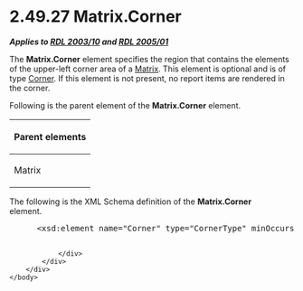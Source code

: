 <html dir="LTR" xmlns:mshelp="http://msdn.microsoft.com/mshelp" xmlns:ddue="http://ddue.schemas.microsoft.com/authoring/2003/5" xmlns:xlink="http://www.w3.org/1999/xlink" xmlns:tool="http://www.microsoft.com/tooltip">
    <head>
        <meta http-equiv="Content-Type" content="text/html; CHARSET=utf-8"></meta>
        <meta name="save" content="history"></meta>
        <title>2.49.27 Matrix.Corner</title>
        <xml>
            <mshelp:toctitle title="2.49.27 Matrix.Corner"></mshelp:toctitle>
            <mshelp:rltitle title="[MS-RDL]: Matrix.Corner"></mshelp:rltitle>
            <mshelp:keyword index="A" term="4f0cde7a-77cb-4aba-9e8b-985480f7ec0d"></mshelp:keyword>
            <mshelp:attr name="DCSext.ContentType" value="open specification"></mshelp:attr>
            <mshelp:attr name="AssetID" value="4f0cde7a-77cb-4aba-9e8b-985480f7ec0d"></mshelp:attr>
            <mshelp:attr name="TopicType" value="kbRef"></mshelp:attr>
            <mshelp:attr name="DCSext.Title" value="[MS-RDL]: Matrix.Corner" />
        </xml>
    </head>
    <body>
        <div id="header">
            <h1 class="heading">2.49.27 Matrix.Corner</h1>
        </div>
        <div id="mainSection">
            <div id="mainBody">
                <div id="allHistory" class="saveHistory"></div>
                <div id="sectionSection0" class="section" name="collapseableSection">
                    

<p><b><i>Applies to </i></b><a href="a7e2ad00-07c8-4f6d-80ab-3ad55df7b233.md"><b><i>RDL 2003/10</i></b></a><b>
<i>and </i></b><a href="3ebe2912-4958-4832-b391-cad1f5e13338.md"><b><i>RDL 2005/01</i></b></a></p>

<p>The <b>Matrix.Corner</b> element specifies the region that
contains the elements of the upper-left corner area of a <a href="25419c0a-c7c6-43d7-8ca5-1af842666dcb.md">Matrix</a>. This element is
optional and is of type <a href="7de8b7be-78f3-442e-9907-764433874638.md">Corner</a>.
If this element is not present, no report items are rendered in the corner.</p>

<p>Following is the parent element of the <b>Matrix.Corner</b>
element.</p>

<table>
 <thead>
  <tr>
   <th>
   <p>Parent elements</p>
   </th>
  </tr>
 </thead>
 <tr>
  <td>
  <p>Matrix</p>
  </td>
 </tr>
</table>

<p> </p>

<p>The following is the XML Schema definition of the <b>Matrix.Corner</b>
element.           </p>

<dl>
<dd>
<div><pre> &lt;xsd:element name=&quot;Corner&quot; type=&quot;CornerType&quot; minOccurs=&quot;0&quot; /&gt;
  
</pre></div>
</dd></dl>


                </div>
            </div>
        </div>
    </body>
</html>